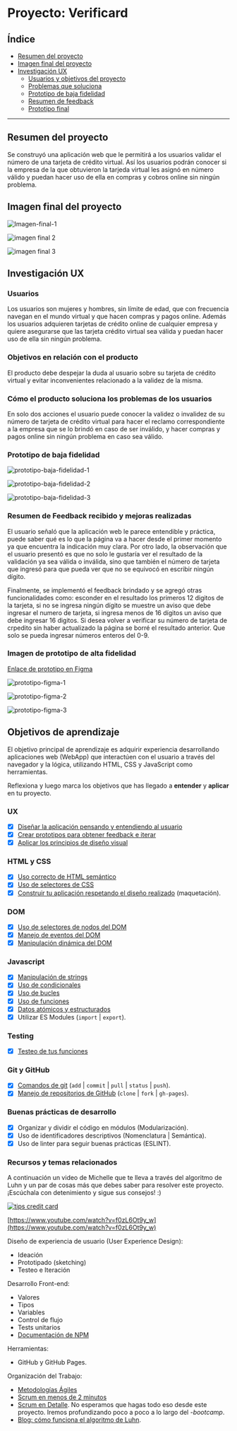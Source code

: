 # Proyecto: Verificard

## Índice

* [Resumen del proyecto](#resumen-del-proyecto)
* [Imagen final del proyecto](#imagen-final-del-proyecto)
* [Investigación UX](#investigación-ux)
  * [Usuarios y objetivos del proyecto](#usuarios-y-objetivos-del-proyecto)
  * [Problemas que soluciona](#problemas-que-soluciona)
  * [Prototipo de baja fidelidad](#prototipo-de-baja-fidelidad)
  * [Resumen de feedback](#resumen-de-feedback)
  * [Prototipo final](#prototipo-final)


***

## Resumen del proyecto

Se construyó una aplicación web que le permitirá a los usuarios validar el número
de una tarjeta de crédito virtual. Así los usuarios podrán conocer si la empresa 
de la que obtuvieron la tarjeda virtual les asignó en número válido y puedan hacer
uso de ella en compras y cobros online sin ningún problema. 

## Imagen final del proyecto

![Imagen-final-1](https://user-images.githubusercontent.com/51206642/74691452-e9649b00-51b0-11ea-8f23-82bdeb05320b.JPG)

![imagen final 2](https://user-images.githubusercontent.com/51206642/74691454-e9fd3180-51b0-11ea-833f-ed515cbd85b7.JPG)

![imagen final 3](https://user-images.githubusercontent.com/51206642/74691455-ea95c800-51b0-11ea-9217-cd3bdb9f655f.JPG)

## Investigación UX

### Usuarios

Los usuarios son mujeres y hombres, sin límite de edad, que con frecuencia navegan en 
el mundo virtual y que hacen compras y pagos online. Además los usuarios adquieren 
tarjetas de crédito online de cualquier empresa y quiere asegurarse que las tarjeta
crédito virtual sea válida y puedan hacer uso de ella sin ningún problema.

### Objetivos en relación con el producto

El producto debe despejar la duda al usuario sobre su tarjeta de crédito virtual y
evitar inconvenientes relacionado a la validez de la misma.

### Cómo el producto soluciona los problemas de los usuarios

En solo dos acciones el usuario puede conocer la validez o invalidez de su número de tarjeta
de crédito virtual para hacer el reclamo correspondiente a la empresa que se lo brindó en caso de ser inválido,
y hacer compras y pagos online sin ningún problema en caso sea válido. 

### Prototipo de baja fidelidad

![prototipo-baja-fidelidad-1](https://user-images.githubusercontent.com/51206642/74691163-b79f0480-51af-11ea-9965-8f2863089239.jpeg)

![prototipo-baja-fidelidad-2](https://user-images.githubusercontent.com/51206642/74691164-b8379b00-51af-11ea-98e6-152308e2ede2.jpeg)

![prototipo-baja-fidelidad-3](https://user-images.githubusercontent.com/51206642/74691165-b8d03180-51af-11ea-95ff-9aead117d42e.jpeg)

### Resumen de Feedback recibido y mejoras realizadas

El usuario señaló que la aplicación web le parece entendible y práctica, puede saber
qué es lo que la página va a hacer desde el primer momento ya que encuentra la indicación
muy clara. Por otro lado, la observación que el usuario presentó es que no solo le gustaría
ver el resultado de la validación ya sea válida o inválida, sino que también el número de
tarjeta que ingresó para que pueda ver que no se equivocó en escribir ningún dígito. 

Finalmente, se implementó el feedback brindado y se agregó otras funcionalidades como:
esconder en el resultado los primeros 12 digitos de la tarjeta, si no se ingresa ningún 
dígito se muestre un aviso que debe ingresar el numero de tarjeta, si ingresa menos de 16
dígitos un aviso que debe ingresar 16 digitos. Si desea volver a verificar su número 
de tarjeta de crpedito sin haber actualizado la página se borré el resultado anterior. Que
solo se pueda ingresar números enteros del 0-9. 

### Imagen de prototipo de alta fidelidad

[Enlace de prototipo en Figma](https://www.figma.com/file/4zKg8rdtgWx5ICkEI2aVAF/Verificard)

![prototipo-figma-1](https://user-images.githubusercontent.com/51206642/74691964-187c0c00-51b3-11ea-86c2-4b1aee6dc750.JPG)

![prototipo-figma-2](https://user-images.githubusercontent.com/51206642/74691966-19ad3900-51b3-11ea-9bb6-99fbc15dbc58.JPG)

![prototipo-figma-3](https://user-images.githubusercontent.com/51206642/74691967-19ad3900-51b3-11ea-9937-513ab807f843.JPG)


## Objetivos de aprendizaje

El objetivo principal de aprendizaje es adquirir experiencia desarrollando
aplicaciones web (WebApp) que interactúen con el usuario a través del navegador
y la lógica, utilizando HTML, CSS y JavaScript como herramientas.

Reflexiona y luego marca los objetivos que has llegado a **entender** y
**aplicar** en tu proyecto.

### UX

* [x] [Diseñar la aplicación pensando y entendiendo al usuario](https://lms.laboratoria.la/cohorts/lim-2020-01-bc-core-lim012/courses/intro-ux/01-el-proceso-de-diseno/00-el-proceso-de-diseno)
* [x] [Crear prototipos para obtener feedback e iterar](https://lms.laboratoria.la/cohorts/lim-2020-01-bc-core-lim012/courses/product-design/00-sketching/00-sketching)
* [x] [Aplicar los principios de diseño visual](https://lms.laboratoria.la/cohorts/lim-2020-01-bc-core-lim012/courses/product-design/01-visual-design/01-visual-design-basics)

### HTML y CSS

* [x] [Uso correcto de HTML semántico](https://developer.mozilla.org/en-US/docs/Glossary/Semantics#Semantics_in_HTML)
* [x] [Uso de selectores de CSS](https://developer.mozilla.org/es/docs/Web/CSS/Selectores_CSS)
* [x] [Construir tu aplicación respetando el diseño realizado](https://lms.laboratoria.la/cohorts/lim-2020-01-bc-core-lim012/courses/css/01-css/02-boxmodel-and-display) (maquetación).

### DOM

* [x] [Uso de selectores de nodos del DOM](https://lms.laboratoria.la/cohorts/lim-2020-01-bc-core-lim012/courses/browser/02-dom/03-1-dom-methods-selection)
* [x] [Manejo de eventos del DOM](https://lms.laboratoria.la/cohorts/lim-2020-01-bc-core-lim012/courses/browser/02-dom/04-events)
* [x] [Manipulación dinámica del DOM](https://developer.mozilla.org/es/docs/Referencia_DOM_de_Gecko/Introducci%C3%B3n)

### Javascript

* [x] [Manipulación de strings](https://lms.laboratoria.la/cohorts/lim-2020-01-bc-core-lim012/courses/javascript/06-strings/01-strings)
* [x] [Uso de condicionales](https://lms.laboratoria.la/cohorts/lim-2020-01-bc-core-lim012/courses/javascript/02-flow-control/01-conditionals-and-loops)
* [x] [Uso de bucles](https://lms.laboratoria.la/cohorts/lim-2020-01-bc-core-lim012/courses/javascript/02-flow-control/02-loops)
* [x] [Uso de funciones](https://lms.laboratoria.la/cohorts/lim-2019-09-bc-core-lim011/courses/javascript/02-flow-control/03-functions)
* [x] [Datos atómicos y estructurados](https://www.todojs.com/tipos-datos-javascript-es6/)
* [x] Utilizar ES Modules (`import` | `export`).

### Testing

* [x] [Testeo de tus funciones](https://jestjs.io/docs/es-ES/getting-started)

### Git y GitHub

* [x] [Comandos de git](https://lms.laboratoria.la/cohorts/lim-2019-09-bc-core-lim011/courses/scm/01-git/04-commands)
  (`add` | `commit` | `pull` | `status` | `push`).
* [x] [Manejo de repositorios de GitHub](https://lms.laboratoria.la/cohorts/lim-2019-09-bc-core-lim011/courses/scm/02-github/01-github)  (`clone` | `fork` | `gh-pages`).

### Buenas prácticas de desarrollo

* [x] Organizar y dividir el código en módulos (Modularización).
* [x] Uso de identificadores descriptivos (Nomenclatura | Semántica).
* [x] Uso de linter para seguir buenas prácticas (ESLINT).

### Recursos y temas relacionados

A continuación un video de Michelle que te lleva a través del algoritmo de Luhn
y un par de cosas más que debes saber para resolver este proyecto. ¡Escúchala
con detenimiento y sigue sus consejos! :)

[![tips credit card](https://img.youtube.com/vi/f0zL6Ot9y_w/0.jpg)](https://www.youtube.com/watch?v=f0zL6Ot9y_w)

[https://www.youtube.com/watch?v=f0zL6Ot9y_w](https://www.youtube.com/watch?v=f0zL6Ot9y_w)

Diseño de experiencia de usuario (User Experience Design):

* Ideación
* Prototipado (sketching)
* Testeo e Iteración

Desarrollo Front-end:

* Valores
* Tipos
* Variables
* Control de flujo
* Tests unitarios
* [Documentación de NPM](https://docs.npmjs.com/)

Herramientas:

* GitHub y GitHub Pages.

Organización del Trabajo:

* [Metodologías Ágiles](https://www.youtube.com/watch?v=v3fLx7VHxGM)
* [Scrum en menos de 2 minutos](https://www.youtube.com/watch?v=TRcReyRYIMg)
* [Scrum en Detalle](https://www.youtube.com/watch?v=nOlwF3HRrAY&t=297s). No
  esperamos que hagas todo eso desde este proyecto. Iremos profundizando poco a
  poco a lo largo del -_bootcamp_.
* [Blog: cómo funciona el algoritmo de Luhn](http://www.quobit.mx/asi-funciona-el-algoritmo-de-luhn-para-generar-numeros-de-tarjetas-de-credito.html).
